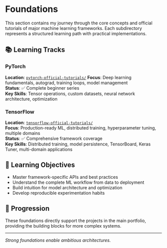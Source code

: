# Foundations

This section contains my journey through the core concepts and official tutorials of major machine learning frameworks. Each subdirectory represents a structured learning path with practical implementations.

## 📚 Learning Tracks

### PyTorch
**Location**: [`pytorch-official-tutorials/`](./pytorch-official-tutorials/README.md)
**Focus**: Deep learning fundamentals, autograd, training loops, model management  
**Status**: ✅ Complete beginner series  
**Key Skills**: Tensor operations, custom datasets, neural network architecture, optimization

### TensorFlow  
**Location**: [`tensorflow-official-tutorials/`](./tensorflow-official-tutorials/README.md)  
**Focus**: Production-ready ML, distributed training, hyperparameter tuning, multiple domains  
**Status**: ✅ Comprehensive framework coverage  
**Key Skills**: Distributed training, model persistence, TensorBoard, Keras Tuner, multi-domain applications

## 🎯 Learning Objectives

- Master framework-specific APIs and best practices
- Understand the complete ML workflow from data to deployment
- Build intuition for model architecture and optimization
- Develop reproducible experimentation habits

## 🔄 Progression

These foundations directly support the projects in the main portfolio, providing the building blocks for more complex systems.

---


*Strong foundations enable ambitious architectures.*
